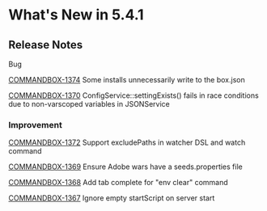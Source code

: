 # What's New in 5.4.1

## Release Notes

Bug

[COMMANDBOX-1374](https://ortussolutions.atlassian.net/browse/COMMANDBOX-1374) Some installs unnecessarily write to the box.json

[COMMANDBOX-1370](https://ortussolutions.atlassian.net/browse/COMMANDBOX-1370) ConfigService::settingExists() fails in race conditions due to non-varscoped variables in JSONService

### Improvement

[COMMANDBOX-1372](https://ortussolutions.atlassian.net/browse/COMMANDBOX-1372) Support excludePaths in watcher DSL and watch command

[COMMANDBOX-1369](https://ortussolutions.atlassian.net/browse/COMMANDBOX-1369) Ensure Adobe wars have a seeds.properties file

[COMMANDBOX-1368](https://ortussolutions.atlassian.net/browse/COMMANDBOX-1368) Add tab complete for "env clear" command

[COMMANDBOX-1367](https://ortussolutions.atlassian.net/browse/COMMANDBOX-1367) Ignore empty startScript on server start
